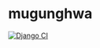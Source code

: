 # mugunghwa

[![Django CI](https://github.com/baebug/mugunghwa/actions/workflows/django.yml/badge.svg)](https://github.com/baebug/mugunghwa/actions/workflows/django.yml)
